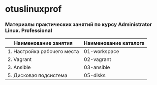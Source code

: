 # otuslinuxprof
### Материалы практических занятий по курсу Administrator Linux. Professional

| Наименование занятия| Наименование каталога |
| --- | --- |
| 1. Настройка рабочего места | 01-workspace |
| 2. Vagrant | 02-vagrant|
| 3. Ansible | 03-ansible|
| 5. Дисковая подсистема | 05-disks |



